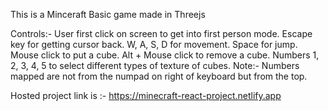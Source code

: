This is a Minceraft Basic game made in Threejs

Controls:-
User first click on screen to get into first person mode.
Escape key for getting cursor back.
W, A, S, D for movement.
Space for jump.
Mouse click to put a cube.
Alt + Mouse click to remove a cube.
Numbers 1, 2, 3, 4, 5 to select different types of texture of cubes.
Note:- Numbers mapped are not from the numpad on right of keyboard but from the top.

<div>Hosted project link is :- <a href="https://minecraft-react-project.netlify.app">https://minecraft-react-project.netlify.app</a> </div>
